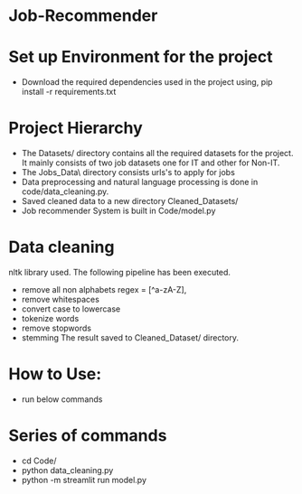 # Job-Recommender

# Set up Environment for the project

- Download the required dependencies used in the project using, pip install -r requirements.txt

# Project Hierarchy
- The  Datasets/ directory contains all the required datasets for the project. It mainly consists of two job datasets one for IT and other for   Non-IT. 
- The Jobs_Data\ directory consists urls's to apply for jobs
- Data preprocessing and natural language processing is done in code/data_cleaning.py.
- Saved cleaned data to a new directory Cleaned_Datasets/ 
- Job recommender System is built in Code/model.py

# Data cleaning
nltk library used. The following pipeline has been executed.
- remove all non alphabets regex = [^a-zA-Z], 
- remove whitespaces
- convert case to lowercase 
- tokenize words
- remove stopwords
- stemming
The result saved to Cleaned_Dataset/ directory.

# How to Use:
- run below commands

# Series of commands
- cd Code/
- python data_cleaning.py
- python -m streamlit run model.py 